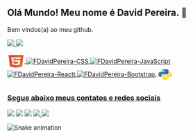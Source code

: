 ## Olá Mundo! Meu nome é David Pereira. 👋

  Bem vindos(a) ao meu github. 

<div>
  <a href="https://github.com/FDavidPereira">
  <img height="180em" src="https://github-readme-stats.vercel.app/api?username=FDavidPereira&show_icons=true&theme=dark&include_all_commits=true&count_private=true"/>
  <img height="180em" src="https://github-readme-stats.vercel.app/api/top-langs/?username=FDavidPereira&layout=compact&langs_count=7&theme=dark"/>
</div>

<div style="display: inline_block"><br>
  <img align="center" alt="FDavidPereira-HTML" height="30" width="40" src="https://raw.githubusercontent.com/devicons/devicon/master/icons/html5/html5-original.svg">
  <img align="center" alt="FDavidPereira-CSS" height="30" width="40" src="https://cdn.jsdelivr.net/gh/devicons/devicon/icons/css3/css3-original.svg">
  <img align="center" alt="FDavidPereira-JavaScript" height="30" width="40" src="https://cdn.jsdelivr.net/gh/devicons/devicon/icons/javascript/javascript-original.svg">
  <img align="center" alt="FDavidPereira-Reactt" height="30" width="40" src="https://cdn.jsdelivr.net/gh/devicons/devicon/icons/react/react-original.svg">
  <img align="center" alt="FDavidPereira-Bootstrap" height="30" width="40" src="https://cdn.jsdelivr.net/gh/devicons/devicon/icons/bootstrap/bootstrap-original.svg">
  <img align="center" alt="FDavidPereira-Python" height="30" width="40" src="https://raw.githubusercontent.com/devicons/devicon/master/icons/python/python-original.svg">
</div>
  
  ##
  ### Segue abaixo meus contatos e redes sociais 
 <div>
  <a href = "mailto:david32473247@gmail.com"><img src="https://img.shields.io/badge/-Gmail-%23333?style=for-the-badge&logo=gmail&logoColor=white" target="_black"></a>
  <a href="https://www.linkedin.com/in/f-david-pereira" target="_blank"><img src="https://img.shields.io/badge/-LinkedIn-%230077B5?style=for-the-badge&logo=linkedin&logoColor=white" target="_blank"></a> 
   <a href="https://www.instagram.com/faviid.dev/" target="_blank"><img src="https://img.shields.io/badge/-Instagram-%23E4405F?style=for-the-badge&logo=instagram&logoColor=white" target="_blank"></a>
   <a href ="https://wa.me/5592985649741" target="_blank"><img src="https://img.shields.io/badge/WhatsApp-25D366?style=for-the-badge&logo=whatsapp&logoColor=white">  </a>
   <a href="/" target="_blank"><img src="https://img.shields.io/badge/Discord-7289DA?style=for-the-badge&logo=discord&logoColor=white" target="_blank"></a> 
   
   ![Snake animation](https://github.com/LeandroAzevedo-1/LeandroAzevedo-1/blob/output/github-contribution-grid-snake.svg)
   
 </div>
  
